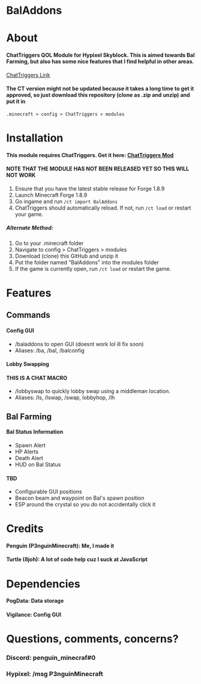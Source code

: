 # BalAddons
# About
#### ChatTriggers QOL Module for Hypixel Skyblock. This is aimed towards Bal Farming, but also has some nice features that I find helpful in other areas. 
[ChatTriggers Link](https://www.chattriggers.com/modules/v/BalAddons)

#### The CT version might not be updated because it takes a long time to get it approved, so just download this repository (clone as .zip and unzip) and put it in
```
.minecraft > config > ChatTriggers > modules
```

# Installation
#### This module requires ChatTriggers. Get it here: **[ChatTriggers Mod](https://www.chattriggers.com/)**

#### NOTE THAT THE MODULE HAS NOT BEEN RELEASED YET SO THIS WILL NOT WORK
1. Ensure that you have the latest stable release for Forge 1.8.9
2. Launch Minecraft Forge 1.8.9
3. Go ingame and run `/ct import BalAddons`
4. ChatTriggers should automatically reload. If not, run `/ct load` or restart your game.

##### Alternate Method:
1. Go to your .minecraft folder
2. Navigate to config > ChatTriggers > modules
3. Download (clone) this GitHub and unzip it
4. Put the folder named "BalAddons" into the modules folder
5. If the game is currently open, run `/ct load` or restart the game.

# Features
## Commands

#### Config GUI
- /baladdons to open GUI (doesnt work lol ill fix soon)
- Aliases: /ba, /bal, /balconfig

#### Lobby Swapping
#### THIS IS A CHAT MACRO
- /lobbyswap to quickly lobby swap using a middleman location. 
- Aliases: /ls, /lswap, /swap, lobbyhop, /lh


## Bal Farming
#### Bal Status Information
- Spawn Alert
- HP Alerts
- Death Alert
- HUD on Bal Status


#### TBD
- Configurable GUI positions
- Beacon beam and waypoint on Bal's spawn position
- ESP around the crystal so you do not accidentally click it

# Credits
#### Penguin (P3nguinMinecraft): Me, I made it
#### Turtle (8joh): A lot of code help cuz I suck at JavaScript

# Dependencies
#### PogData: Data storage
#### Vigilance: Config GUI

# Questions, comments, concerns?
### Discord: penguin_minecraf#0
### Hypixel: /msg P3nguinMinecraft
